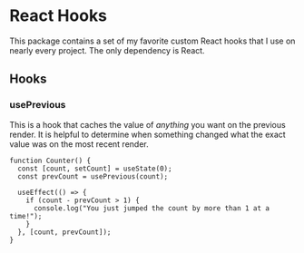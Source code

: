 # React Hooks

This package contains a set of my favorite custom React hooks that I use on nearly every project. The only dependency is React.

## Hooks

### usePrevious

This is a hook that caches the value of _anything_ you want on the previous render. It is helpful to determine when something changed what the exact value was on the most recent render.

```tsx
function Counter() {
  const [count, setCount] = useState(0);
  const prevCount = usePrevious(count);

  useEffect(() => {
    if (count - prevCount > 1) {
      console.log("You just jumped the count by more than 1 at a time!");
    }
  }, [count, prevCount]);
}
```
